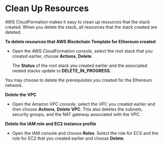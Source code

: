 # Clean Up Resources<a name="blockchain-templates-cleanup"></a>

AWS CloudFormation makes it easy to clean up resources that the stack created\. When you delete the stack, all resources that the stack created are deleted\.

**To delete resources that AWS Blockchain Template for Ethereum created**
+ Open the AWS CloudFormation console, select the root stack that you created earlier, choose **Actions**, **Delete**\.

  The **Status** of the root stack you created earlier and the associated nested stacks update to **DELETE\_IN\_PROGRESS**\.

You may choose to delete the prerequisites you created for the Ethereum network\.

**Delete the VPC**
+ Open the Amazon VPC console, select the VPC you created earlier and then choose **Actions**, **Delete VPC**\. This also deletes the subnets, security groups, and the NAT gateway associated with the VPC\.

**Delete the IAM role and EC2 instance profile**
+ Open the IAM console and choose **Roles**\. Select the role for ECS and the role for EC2 that you created earlier and choose **Delete**\.